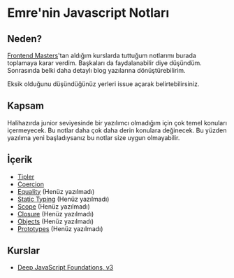 # **Emre'nin Javascript Notları**

## Neden?

[Frontend Masters](https://frontendmasters.com)'tan aldığım kurslarda tuttuğum notlarımı burada toplamaya karar verdim. Başkaları da faydalanabilir diye düşündüm. Sonrasında belki daha detaylı blog yazılarına dönüştürebilirim.

Eksik olduğunu düşündüğünüz yerleri issue açarak belirtebilirsiniz.

## Kapsam

Halihazırda junior seviyesinde bir yazılımcı olmadığım için çok temel konuları içermeyecek. Bu notlar daha çok daha derin konulara değinecek. Bu yüzden yazılıma yeni başladıysanız bu notlar size uygun olmayabilir.

## İçerik

- [Tipler](./1_TYPES.md)
- [Coercion](./2_COERCION.md)
- [Equality](./3_EQUALITY.md) (Henüz yazılmadı)
- [Static Typing](./4_STATIC_TYPING.md) (Henüz yazılmadı)
- [Scope](./5_SCOPE.md) (Henüz yazılmadı)
- [Closure](./6_CLOSURE.md) (Henüz yazılmadı)
- [Objects](./7_OBJECTS.md) (Henüz yazılmadı)
- [Prototypes](./8_PROTOTYPES.md) (Henüz yazılmadı)

## Kurslar

- [Deep JavaScript Foundations, v3](https://frontendmasters.com/courses/deep-javascript-v3/)

